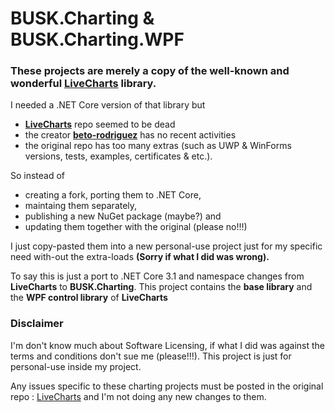 # BUSK.Charting & BUSK.Charting.WPF

### These projects are merely a copy of the well-known and wonderful [**LiveCharts**](https://github.com/Live-Charts/Live-Charts) library.

I needed a .NET Core version of that library but
- [**LiveCharts**](https://github.com/Live-Charts/Live-Charts) repo seemed to be dead
- the creator [**beto-rodriguez**](https://github.com/beto-rodriguez) has no recent activities 
- the original repo has too many extras (such as UWP & WinForms versions, tests, examples, certificates & etc.).

So instead of
- creating a fork, porting them to .NET Core,
- maintaing them separately,
- publishing a new NuGet package (maybe?) and
- updating them together with the original (please no!!!)

I just copy-pasted them into a new personal-use project just for my specific need with-out the extra-loads **(Sorry if what I did was wrong).**

To say this is just a port to .NET Core 3.1 and namespace changes from **LiveCharts** to **BUSK.Charting**. This project contains the **base library** and the **WPF control library** of **LiveCharts**

### Disclaimer

I'm don't know much about Software Licensing, if what I did was against the terms and conditions don't sue me (please!!!). This project is just for personal-use inside my project.

Any issues specific to these charting projects must be posted in the original repo : [LiveCharts](https://github.com/Live-Charts/Live-Charts) and I'm not doing any new changes to them.